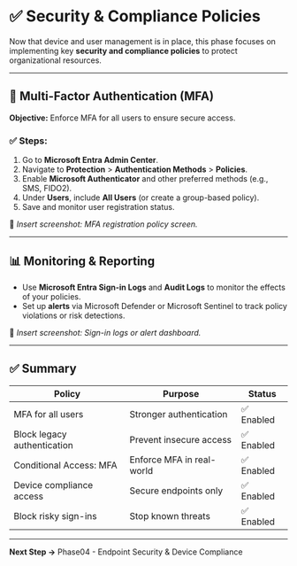 # ✅ Security & Compliance Policies

Now that device and user management is in place, this phase focuses on implementing key **security and compliance policies** to protect organizational resources.

---

## 🔐 Multi-Factor Authentication (MFA)

**Objective:** Enforce MFA for all users to ensure secure access.

### ✅ Steps:
1. Go to **Microsoft Entra Admin Center**.
2. Navigate to **Protection** > **Authentication Methods** > **Policies**.
3. Enable **Microsoft Authenticator** and other preferred methods (e.g., SMS, FIDO2).
4. Under **Users**, include **All Users** (or create a group-based policy).
5. Save and monitor user registration status.

📸 *Insert screenshot: MFA registration policy screen.*

---



## 📊 Monitoring & Reporting

- Use **Microsoft Entra Sign-in Logs** and **Audit Logs** to monitor the effects of your policies.
- Set up **alerts** via Microsoft Defender or Microsoft Sentinel to track policy violations or risk detections.

📸 *Insert screenshot: Sign-in logs or alert dashboard.*

---

## ✅ Summary

| Policy | Purpose | Status |
|--------|---------|--------|
| MFA for all users | Stronger authentication | ✅ Enabled |
| Block legacy authentication | Prevent insecure access | ✅ Enabled |
| Conditional Access: MFA | Enforce MFA in real-world | ✅ Enabled |
| Device compliance access | Secure endpoints only | ✅ Enabled |
| Block risky sign-ins | Stop known threats | ✅ Enabled |

---

**Next Step →** Phase04 - Endpoint Security & Device Compliance

